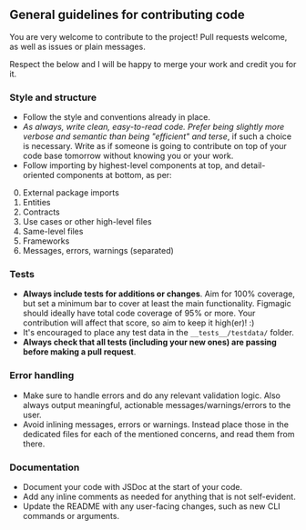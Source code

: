 ## General guidelines for contributing code

You are very welcome to contribute to the project! Pull requests welcome, as well as issues or plain messages.

Respect the below and I will be happy to merge your work and credit you for it.

### Style and structure

- Follow the style and conventions already in place.
- _As always, write clean, easy-to-read code. Prefer being slightly more verbose and semantic than being "efficient" and terse_, if such a choice is necessary. Write as if someone is going to contribute on top of your code base tomorrow without knowing you or your work.
- Follow importing by highest-level components at top, and detail-oriented components at bottom, as per:

0. External package imports
1. Entities
2. Contracts
3. Use cases or other high-level files
4. Same-level files
5. Frameworks
6. Messages, errors, warnings (separated)

### Tests

- **Always include tests for additions or changes**. Aim for 100% coverage, but set a minimum bar to cover at least the main functionality. Figmagic should ideally have total code coverage of 95% or more. Your contribution will affect that score, so aim to keep it high(er)! :)
- It's encouraged to place any test data in the `__tests__/testdata/` folder.
- **Always check that all tests (including your new ones) are passing before making a pull request**.

### Error handling

- Make sure to handle errors and do any relevant validation logic. Also always output meaningful, actionable messages/warnings/errors to the user.
- Avoid inlining messages, errors or warnings. Instead place those in the dedicated files for each of the mentioned concerns, and read them from there.

### Documentation

- Document your code with JSDoc at the start of your code.
- Add any inline comments as needed for anything that is not self-evident.
- Update the README with any user-facing changes, such as new CLI commands or arguments.
